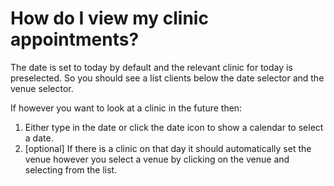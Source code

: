 # How do I view my clinic appointments?

The date is set to today by default and the relevant clinic for today is preselected. So you should see a list clients below the date selector and the venue selector. 

If however you want to look at a clinic in the future then:

1. Either type in the date or click the date icon to show a calendar to select a date.
2. \[optional\] If there is a clinic on that day it should automatically set the venue however you select a venue by clicking on the venue and selecting from the list. 

